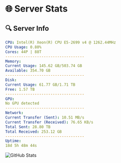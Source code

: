 # 🌐 Server Stats
## 🔍 Server Info
```yaml
CPU: Intel(R) Xeon(R) CPU E5-2699 v4 @ 1262.44MHz
CPU Usage: 0.80%
Cores: 44P | 88T
-----------------------------------
Memory:
Current Usage: 145.62 GB/503.74 GB
Available: 354.70 GB
-----------------------------------
Disk:
Current Usage: 61.77 GB/1.71 TB
Free: 1.57 TB
-----------------------------------
GPU:
No GPU detected
-----------------------------------
Network:
Current Transfer (Sent): 10.51 MB/s
Current Transfer (Received): 76.65 KB/s
Total Sent: 28.80 TB
Total Received: 253.12 GB
-----------------------------------
Uptime:
18d 5h 48m 44s
```
![GitHub Stats](https://img.shields.io/badge/Updated-2025-03-26_03:11:33-blue)